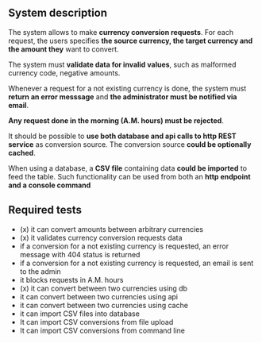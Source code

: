 ## System description

The system allows to make **currency conversion requests**. For each request, the users specifies **the source currency,
the target currency and the amount they** want to convert.

The system must **validate data for invalid values**, such as
malformed currency code, negative amounts.

Whenever a request for a not existing currency is done, the system must
**return an error messsage** and **the administrator must be notified via email**.

**Any request done in the morning (A.M. hours) must be rejected**.


It should be possible to **use both database and api calls to http REST service** as conversion source. The
conversion source **could be optionally cached**.

When using a database, a **CSV file** containing data **could be imported** to feed the table. Such functionality
can be used from both an **http endpoint and a console command**

## Required tests

- (x) it can convert amounts between arbitrary currencies
- (x) it validates currency conversion requests data
- if a conversion for a not existing currency is requested, an error message with 404 status is returned
- if a conversion for a not existing currency is requested, an email is sent to the admin
- it blocks requests in A.M. hours
- (x) it can convert between two currencies using db
- it can convert between two currencies using api
- it can convert between two currencies using cache
- it can import CSV files into database
- It can import CSV conversions from file upload
- It can import CSV conversions from command line
